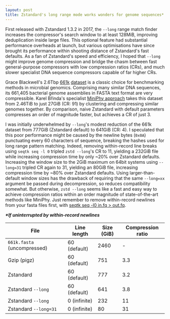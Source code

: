 ```yaml
---
layout: post
title: Zstandard's long range mode works wonders for genome sequences*
---
```


First released with Zstandard 1.3.2 in 2017, the `--long` range match finder increases the compressor's search window to at least 128MiB, improving deduplication inside large files. This optional feature had substantial performance overheads at launch, but various optimisations have since brought its performance within shooting distance of Zstandard's fast defaults. As a fan of Zstandard's speed and efficiency, I hoped that `--long` might improve genome compression and bridge the chasm between fast general-purpose compressors with low compression ratios (CRs), and much slower specialist DNA sequence compressors capable of far higher CRs.

Grace Blackwell's 2.6Tbp [661k](https://pmc.ncbi.nlm.nih.gov/articles/PMC8577725/) [dataset](https://ftp.ebi.ac.uk/pub/databases/ENA2018-bacteria-661k/) is a classic choice for benchmarking methods in microbial genomics. Comprising many similar DNA sequences, its 661,405 bacterial genome assemblies in FASTA text format are very compressible. Karel Břinda's specialist [MiniPhy approach](https://www.nature.com/articles/s41592-025-02625-2) takes this dataset from 2.46TiB to just 27GiB (CR: 91) by clustering and compressing similar genomes together. By comparison, naive Zstandard with default parameters compresses an order of magnitude faster, but achieves a CR of just 3.

I was initially underwhelmed by `--long`'s modest reduction of  the 661k dataset from 777GiB (Zstandard default) to 641GiB (CR: 4). I speculated that this poor performance might be caused by the newline bytes  (`0x0A`) punctuating every 60 characters of sequence, breaking the hashes used for long range pattern matching. Indeed, removing within-record line breaks using `seqtk seq -l 0` tripled `zstd --long`'s CR to 11, yielding a 232GiB file while increasing compression time by only ~20% over Zstandard defaults. Increasing the window size to the 2GiB maximum on 64bit systems using `--long=31` tripled CR again to 31, yielding an 80GiB file, increasing compression time by ~80% over Zstandard defaults. Using larger-than-default window sizes has the drawback of requiring that the same `--long=xx` argument be passed during decompression, so reduces compatibility somewhat. But otherwise, `zstd --long` seems like a fast and easy way to achieve compression ratios within an order magnitude of state-of-the-art methods like MiniPhy. Just remember to remove within-record newlines from your fasta files first, with [seqtk seq -l0 in.fq > out.fq](https://github.com/lh3/seqtk?tab=readme-ov-file#seqtk-examples).



***\*If uninterrupted by within-record newlines***




| File                        | Line length  | Size (GiB) | Compression ratio |
| --------------------------- | ------------ | ---------- | ----------------- |
| `661k.fasta` (uncompressed) | 60 (default) | 2460       | -                 |
| Gzip (pigz)                 | 60 (default) | 751        | 3.3               |
| Zstandard                        | 60 (default) | 777        | 3.2               |
| Zstandard `--long`               | 60 (default) | 641        | 3.8               |
| Zstandard `--long`               | 0 (infinite) | 232        | 11                |
| Zstandard `--long=31`            | 0 (infinite) | 80         | 31                |

